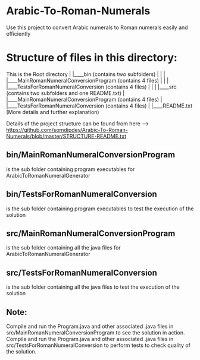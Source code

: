 # Arabic-To-Roman-Numerals
Use this project to convert Arabic numerals to Roman numerals easily and efficiently

# Structure of files in this directory:

This is the Root directory
|
|____bin (contains two subfolders)
|     |
|	    |____MainRomanNumeralConversionProgram (contains 4 files)
|	    |
|	    |____TestsForRomanNumeralConversion (contains 4 files)
|
|
|
|____src (contains two subfolders and one README.txt)
      |
	    |____MainRomanNumeralConversionProgram (contains 4 files)
	    |
	    |____TestsForRomanNumeralConversion (contains 4 files)
      |
	    |____README.txt (More details and further explanation)

Details of the project structure can be found from here --> https://github.com/somdipdey/Arabic-To-Roman-Numerals/blob/master/STRUCTURE-README.txt

## bin/MainRomanNumeralConversionProgram 
is the sub folder containing program executables for ArabicToRomanNumeralGenerator

## bin/TestsForRomanNumeralConversion 
is the sub folder containing program executables to test the execution of the solution

## src/MainRomanNumeralConversionProgram 
is the sub folder containing all the java files for ArabicToRomanNumeralGenerator

## src/TestsForRomanNumeralConversion 
is the sub folder containing all the java files to test the execution of the solution

## Note: 
Compile and run the Program.java and other associated .java files in src/MainRomanNumeralConversionProgram to see the solution in action.
Compile and run the Program.java and other associated .java files in src/TestsForRomanNumeralConversion to perform tests to check quality of the solution.
